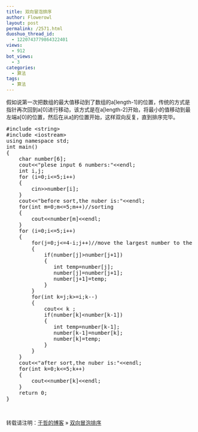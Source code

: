 ```yaml
---
title: 双向冒泡排序
author: Flowerowl
layout: post
permalink: /2571.html
duoshuo_thread_id:
  - 1220743779864322401
views:
  - 912
bot_views:
  - 3
categories:
  - 算法
tags:
  - 算法
---
```

假如说第一次把数组的最大值移动到了数组的a[length-1]的位置，传统的方式是指针再次回到a[0]进行移动，该方式是在a[length-2]开始，将最小的值移动到最左端a[0]的位置，然后在从a[1]的位置开始，这样双向反复，直到排序完毕。

<pre class="lang:default decode:true ">#include &lt;string&gt;
#include &lt;iostream&gt;
using namespace std;
int main()
{
	char number[6];
	cout&lt;&lt;"plese input 6 numbers:"&lt;&lt;endl;
	int i,j;
	for (i=0;i&lt;=5;i++)
	{
	    cin&gt;&gt;number[i];
	}
	cout&lt;&lt;"before sort,the nuber is:"&lt;&lt;endl;
	for(int m=0;m&lt;=5;m++)//sorting
	{
	    cout&lt;&lt;number[m]&lt;&lt;endl;
	}
	for (i=0;i&lt;=5;i++)
	{
	    for(j=0;j&lt;=4-i;j++)//move the largest number to the right
	    {
	      	if(number[j]&gt;number[j+1])
	     	{
	     	   int temp=number[j];
	     	   number[j]=number[j+1];
	     	   number[j+1]=temp;
	     	}
	    }
		for(int k=j;k&gt;=i;k--)	
		{  
			cout&lt;&lt; k ;
		    if(number[k]&lt;number[k-1])
		    {
		       int temp=number[k-1];
		       number[k-1]=number[k];
		       number[k]=temp;
		    }
		}
	}
	cout&lt;&lt;"after sort,the nuber is:"&lt;&lt;endl;
	for(int k=0;k&lt;=5;k++)
	{
	    cout&lt;&lt;number[k]&lt;&lt;endl;
	}
	return 0;
}</pre>

&nbsp;

转载请注明：[于哲的博客][1] &raquo; [双向冒泡排序][2]

 [1]: http://localhost/wordpress
 [2]: http://localhost/wordpress/2571.html